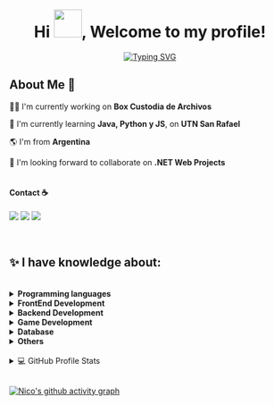 
  <h1 align="center">Hi <img src="https://github.com/mitul3737/mitul3737/blob/main/Wave.gif" height="50px" width="50px">, Welcome to my profile!</h1>
 <p align="center">
  <a href="https://git.io/typing-svg"><img src="https://readme-typing-svg.demolab.com?font=Fira+Code&pause=1000&color=47F7D9&center=true&width=435&lines=Jr+.NET+Software+Developer;FullStack+web+and+app+developer;1%2B+years+of+coding+experience;University+programing+student;Experience+as+a+Developer+Analyst;Always+learning+new+things.." alt="Typing SVG" /></a>
 </p>

  <h2> About Me 🚀</h2>

  👨‍💻 I'm currently working on **Box Custodia de Archivos**

  🌱 I'm currently learning **Java, Python y JS**, on **UTN San Rafael**
  
  🌎 I'm from **Argentina**

  👯 I'm looking forward to collaborate on **.NET Web Projects**
<br>
<br>
#### Contact ☕️
<p align="left">
<a href="https://www.facebook.com/nico.segg/" target="_blank"><img src="https://img.shields.io/badge/Facebook-1877F2?style=for-the-badge&logo=facebook&logoColor=white" target="_blank"></a> 
<a href="https://www.linkedin.com/in/nicosegovia/" target="_blank"><img src="https://img.shields.io/badge/-LinkedIn-%230077B5?style=for-the-badge&logo=linkedin&logoColor=white" target="_blank"></a> 
<a href = "mailto:nico.segov@gmail.com" target="_blank"><img src="https://img.shields.io/badge/-Gmail-%23333?style=for-the-badge&logo=gmail&logoColor=white" target="_blank"></a>
</p>
<br>
<h2>✨ I have knowledge about:</h2>
<br>
  
<details> 
<summary><b>Programming languages</b></summary><br/> 
<p align="left"> 
<img height=30 
src="https://cdn.jsdelivr.net/gh/devicons/devicon/icons/csharp/csharp-original.svg" /> <img height=30 src="https://cdn.jsdelivr.net/gh/devicons/devicon/icons/python/python-original.svg" /> <img height=30 src="https://cdn.jsdelivr.net/gh/devicons/devicon/icons/java/java-original.svg" /> <img height=30 src="https://cdn.jsdelivr.net/gh/devicons/devicon/icons/javascript/javascript-original.svg" /> 
</p>
</details>

<details> 
<summary><b>FrontEnd Development</b></summary><br/> 
<p align="left"> 
<img height=30 
src="https://cdn.jsdelivr.net/gh/devicons/devicon/icons/html5/html5-original.svg" /> <img height=30 src="https://cdn.jsdelivr.net/gh/devicons/devicon/icons/css3/css3-original.svg" /> <img height=30 src="https://cdn.jsdelivr.net/gh/devicons/devicon/icons/angularjs/angularjs-original.svg" /> <img height=30 src="https://cdn.jsdelivr.net/gh/devicons/devicon/icons/bootstrap/bootstrap-original.svg" />
</p>
</details>

<details> 
<summary><b>Backend Development</b></summary><br/> 
<p align="left"> 
<img height=30 src="https://cdn.jsdelivr.net/gh/devicons/devicon/icons/dot-net/dot-net-plain-wordmark.svg" /> <img height=30 src="https://cdn.jsdelivr.net/gh/devicons/devicon/icons/dotnetcore/dotnetcore-original.svg" /> <img height=30 src="https://cdn.jsdelivr.net/gh/devicons/devicon/icons/nodejs/nodejs-original.svg" /> <img height=30 src="https://cdn.jsdelivr.net/gh/devicons/devicon/icons/azure/azure-original.svg" /> 
</p>
</details>

<details> 
<summary><b>Game Development</b></summary><br/> 
<p align="left"> 
<img height=30 src="https://cdn.jsdelivr.net/gh/devicons/devicon/icons/godot/godot-original.svg" />
</p>
</details>

<details> 
<summary><b>Database</b></summary><br/> 
<p align="left"> 
<img height=35 src="https://cdn.jsdelivr.net/gh/devicons/devicon/icons/mysql/mysql-original-wordmark.svg" /> <img height=35 src="https://img.icons8.com/color/48/000000/microsoft-sql-server.png" />
</p>
</details>

<details> 
<summary><b>Others</b></summary><br/> 
<p align="left"><img height=30 src="https://cdn.jsdelivr.net/gh/devicons/devicon/icons/docker/docker-original.svg" /> <img height=30  src="https://cdn.jsdelivr.net/gh/devicons/devicon/icons/git/git-original.svg" /> <img height=30  src="https://cdn.jsdelivr.net/gh/devicons/devicon/icons/tortoisegit/tortoisegit-original.svg" /> <img height=30 
src="https://img.icons8.com/dusk/64/000000/github.png"/> <img height=30 
src="https://cdn.jsdelivr.net/gh/devicons/devicon/icons/bitbucket/bitbucket-original.svg" /> <img height=30  src="https://cdn.jsdelivr.net/gh/devicons/devicon/icons/trello/trello-plain-wordmark.svg" /> <img height=30  src="https://cdn.jsdelivr.net/gh/devicons/devicon/icons/figma/figma-original.svg" /> <img height=30 
src="https://img.icons8.com/color/48/000000/lunacy-new.png"/> <img height=30  
src="https://cdn.jsdelivr.net/gh/devicons/devicon/icons/confluence/confluence-original-wordmark.svg" />
</p>
</details>
<br/>
<details> 
  <summary>💻 GitHub Profile Stats</summary><br/>
    <a href="https://github.com/Nico-Segovia/github-readme-stats"><img alt="Nico's Github Stats" src="https://denvercoder1-github-readme-stats.vercel.app/api/?username=Nico-Segovia&show_icons=true&include_all_commits=true&count_private=true&theme=xcode&hide_border=true&bg_color=1F222E&title_color=47F7D9&icon_color=F8D866" height="192px"/></a>
  <a href="https://github.com/Nico-Segovia/github-readme-stats"><img alt="Nico's Top Languages" src="https://github-readme-stats.vercel.app/api/top-langs/?username=Nico-Segovia&langs_count=8&layout=compact&theme=xcode&hide_border=true&bg_color=1F222E&title_color=47F7D9&icon_color=F8D866&hide=Jupyter%20Notebook" height="192px"/></a>
  <br/>
  <b>Note:</b> Top languages is only a metric of the languages my public code consists of and doesn't reflect experience or skill level.
</details>
<br>

[![Nico's github activity graph](https://activity-graph.herokuapp.com/graph?username=Nico-Segovia&theme=xcode&hide_border=true&bg_color=1F222E&title_color=47F7D9)](https://github.com/Nico-Segovia/github-readme-activity-graph)
